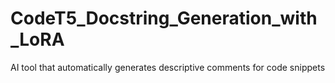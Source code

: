 # CodeT5_Docstring_Generation_with_LoRA
AI tool that automatically generates descriptive comments for code snippets
